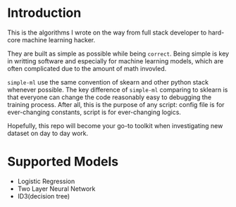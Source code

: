 # Introduction

This is the algorithms I wrote on the way from full stack developer to hard-core machine learning hacker.

They are built as simple as possible while being `correct`. Being simple is key in writting software and especially for
machine learning models, which are often complicated due to the amount of math invovled.

`simple-ml` use the same convention of skearn and other python stack whenever possible. The key difference of `simple-ml` comparing to sklearn is that everyone can change the code reasonably easy to debugging the training process. After all, this is the purpose of any script: config file is for ever-changing constants, script is for ever-changing logics.

Hopefully, this repo will become your go-to toolkit when investigating new dataset on day to day work.

# Supported Models
* Logistic Regression
* Two Layer Neural Network
* ID3(decision tree)
